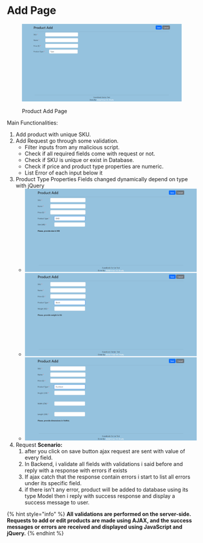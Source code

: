 # Add Page

<figure><img src=".gitbook/assets/image (4).png" alt=""><figcaption><p>Product Add Page</p></figcaption></figure>

Main Functionalities:

1. Add product with unique SKU.
2. Add Request go through some validation.
   * Filter inputs from any malicious script.
   * Check if all required fields come with request or not.
   * Check if SKU is unique or exist in Database.
   * Check if price and product type properties are numeric.
   * List Error of each input below it
3. Product Type Properties Fields changed dynamically depend on type with jQuery
   * ![](<.gitbook/assets/image (2).png>)
   * ![](<.gitbook/assets/image (1).png>)
   * ![](<.gitbook/assets/image (5).png>)
4. Request **Scenario:**
   1. after you click on save button ajax request are sent with value of every field.
   2. In Backend, i validate all fields with validations i said before and reply with a response with errors if exists
   3. If ajax catch that the response contain errors i start to list all errors under its specific field.
   4. if there isn't any error, product will be added to database using its type Model then i reply with success response and display a success message to user.

{% hint style="info" %}
**All validations are performed on the server-side. Requests to add or edit products are made using AJAX, and the success messages or errors are received and displayed using JavaScript and jQuery.**
{% endhint %}

&#x20;    &#x20;

